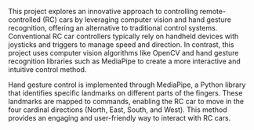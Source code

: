 
This project explores an innovative approach to controlling remote-controlled (RC) cars by leveraging computer vision and hand gesture recognition, offering an alternative to traditional control systems. Conventional RC car controllers typically rely on handheld devices with joysticks and triggers to manage speed and direction. In contrast, this project uses computer vision algorithms like OpenCV and hand gesture recognition libraries such as MediaPipe to create a more interactive and intuitive control method.

Hand gesture control is implemented through MediaPipe, a Python library that identifies specific landmarks on different parts of the fingers. These landmarks are mapped to commands, enabling the RC car to move in the four cardinal directions (North, East, South, and West). This method provides an engaging and user-friendly way to interact with RC cars.
